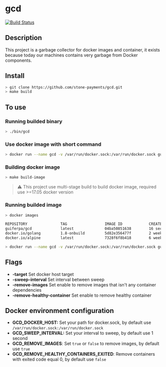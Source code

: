 # gcd

[![Build Status](https://travis-ci.org/stone-payments/gcd.svg?branch=master)](https://travis-ci.org/stone-payments/gcd)

## Description
This project is a garbage collector for docker images and container, it exists because today our machines contains very garbage from Docker components.

## Install

```bash
> git clone https://github.com/stone-payments/gcd.git
> make build
```

## To use

### Running builded binary
```bash
> ./bin/gcd
```

### Use docker image with short command
```bash
> docker run --name gcd -v /var/run/docker.sock:/var/run/docker.sock guiferpa/gcd
```

### Building docker image
```bash
> make build-image
```
> :warning: This project use multi-stage build to build docker image, required use >=17.05 docker version

### Running builded image
```bash
> docker images

REPOSITORY               TAG                 IMAGE ID            CREATED             SIZE
guiferpa/gcd             latest              04ba50851638        16 seconds ago      9.7 MB
docker.io/golang         1.8-onbuild         5d82e356477f        2 weeks ago         699 MB
docker.io/alpine         latest              7328f6f8b418        6 weeks ago         3.97 MB

> docker run --name gcd -v /var/run/docker.sock:/var/run/docker.sock guiferpa/gcd
```

## Flags

- __-target__ Set docker host target
- __-sweep-interval__ Set interval between sweep
- __-remove-images__ Set enable to remove images that isn't any container dependencies
- __-remove-healthy-container__ Set enable to remove healthy container

## Docker environment configuration

- __GCD_DOCKER_HOST:__ Set your path for docker.sock, by default use `/var/run/docker.sock:/var/run/docker.sock`
- __GCD_SWEEP_INTERVAL:__ Set your interval to sweep, by default use 1 second
- __GCD_REMOVE_IMAGES__: Set `true` or `false` to remove images, by default use `true`
- __GCD_REMOVE_HEALTHY_CONTAINERS_EXITED__: Remove containers with exited code equal 0, by default use `false`
